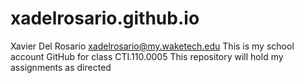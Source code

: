 # xadelrosario.github.io

Xavier Del Rosario
xadelrosario@my.waketech.edu
This is my school account GitHub for class CTI.110.0005
This repository will hold my assignments as directed